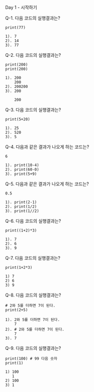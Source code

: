 Day 1 - 시작하기

Q-1. 다음 코드의 실행결과는?

```
print(77)
```
```
1). 7
2). 14
3). 77
```


Q-2. 다음 코드의 실행결과는?

```
print(200)
print(200)
```
```
1). 200
    200
2). 200200
3). 200

    200
```


Q-3. 다음 코드의 실행결과는?
```
print(5+20)
```
```
1). 25
2). 520
3). 5
```


Q-4. 다음과 같은 결과가 나오게 하는 코드는? 
```
6
```
```
1). print(10-4)
2). print(60-0)
3). print(5+9)
```


Q-5. 다음과 같은 결과가 나오게 하는 코드는? 
```
0.5
```
```
1). print(2-1)
2). print(1/2)
3). print(1//2)
```


Q-6. 다음 코드의 실행결과는?
```
print((1+2)*3)
```
```
1). 7
2). 6
3). 9
```


Q-7. 다음 코드의 실행결과는?
```
print(1+2*3)
```
```
1) 7
2) 6
3) 9
```


Q-8. 다음 코드의 실행결과는?
```
# 2와 5를 더하면 7이 된다.
print(2+5)
```
```
1). 2와 5를 더하면 7이 된다.
    7
2). # 2와 5를 더하면 7이 된다.
    7
3). 7
```


Q-9. 다음 코드의 실행결과는?
```
print(100) # 99 다음 숫자
print(1)
```
```
1) 100
   1
2) 100
3) 1
```
